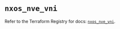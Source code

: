 # `nxos_nve_vni`

Refer to the Terraform Registry for docs: [`nxos_nve_vni`](https://registry.terraform.io/providers/ciscodevnet/nxos/0.5.10/docs/resources/nve_vni).
